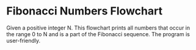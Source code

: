 # Fibonacci Numbers Flowchart
Given a positive integer N. This flowchart prints all numbers that occur in the range 0 to N and is a part of the Fibonacci sequence. The program is user-friendly.
